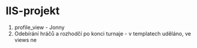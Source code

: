 # IIS-projekt

1) profile_view - Jonny
2) Odebírání hráčů a rozhodčí po konci turnaje - v templatech uděláno, ve views ne